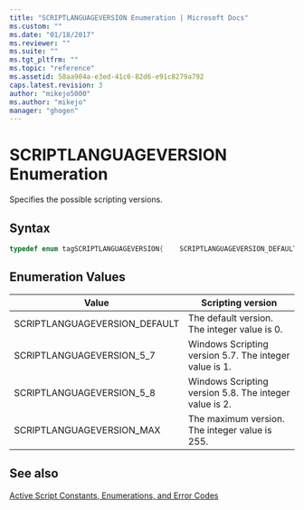 ```yaml
---
title: "SCRIPTLANGUAGEVERSION Enumeration | Microsoft Docs"
ms.custom: ""
ms.date: "01/18/2017"
ms.reviewer: ""
ms.suite: ""
ms.tgt_pltfrm: ""
ms.topic: "reference"
ms.assetid: 58aa904a-e3ed-41c6-82d6-e91c8279a792
caps.latest.revision: 3
author: "mikejo5000"
ms.author: "mikejo"
manager: "ghogen"
---
```

# SCRIPTLANGUAGEVERSION Enumeration
Specifies the possible scripting versions.  
  
## Syntax  
  
```cpp  
typedef enum tagSCRIPTLANGUAGEVERSION{    SCRIPTLANGUAGEVERSION_DEFAULT = 0,    SCRIPTLANGUAGEVERSION_5_7  = 1,    SCRIPTLANGUAGEVERSION_5_8  = 2,    SCRIPTLANGUAGEVERSION_MAX  = 255} SCRIPTLANGUAGEVERSION ;  
```  
  
## Enumeration Values  
  
|Value|Scripting version|  
|-|-|  
|SCRIPTLANGUAGEVERSION_DEFAULT|The default version. The integer value is 0.|  
|SCRIPTLANGUAGEVERSION_5_7|Windows Scripting version 5.7. The integer value is 1.|  
|SCRIPTLANGUAGEVERSION_5_8|Windows Scripting version 5.8. The integer value is 2.|  
|SCRIPTLANGUAGEVERSION_MAX|The maximum version. The integer value is 255.|  
  
## See also  
 [Active Script Constants, Enumerations, and Error Codes](../../winscript/reference/active-script-constants-enumerations-and-error-codes.md)
